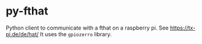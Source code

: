 # py-fthat

Python client to communicate with a fthat on a raspberry pi.
See <https://tx-pi.de/de/hat/>
It uses the ``gpiozerro`` library.
